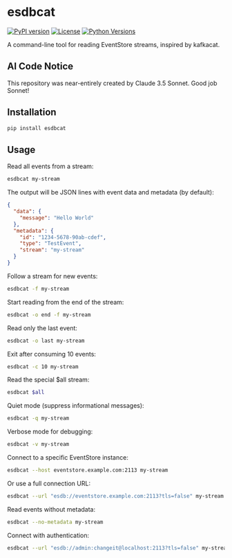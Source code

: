 # esdbcat

[![PyPI version](https://badge.fury.io/py/esdbcat.svg)](https://badge.fury.io/py/esdbcat)
[![License](https://img.shields.io/badge/License-BSL--1.0-blue.svg)](https://opensource.org/licenses/BSL-1.0)
[![Python Versions](https://img.shields.io/pypi/pyversions/esdbcat.svg)](https://pypi.org/project/esdbcat/)

A command-line tool for reading EventStore streams, inspired by kafkacat.

## AI Code Notice

This repository was near-entirely created by Claude 3.5 Sonnet. Good job Sonnet!

## Installation

```bash
pip install esdbcat
```

## Usage

Read all events from a stream:
```bash
esdbcat my-stream
```

The output will be JSON lines with event data and metadata (by default):
```json
{
  "data": {
    "message": "Hello World"
  },
  "metadata": {
    "id": "1234-5678-90ab-cdef",
    "type": "TestEvent",
    "stream": "my-stream"
  }
}
```

Follow a stream for new events:
```bash
esdbcat -f my-stream
```

Start reading from the end of the stream:
```bash
esdbcat -o end -f my-stream
```

Read only the last event:
```bash
esdbcat -o last my-stream
```

Exit after consuming 10 events:
```bash
esdbcat -c 10 my-stream
```

Read the special $all stream:
```bash
esdbcat $all
```

Quiet mode (suppress informational messages):
```bash
esdbcat -q my-stream
```

Verbose mode for debugging:
```bash
esdbcat -v my-stream
```

Connect to a specific EventStore instance:
```bash
esdbcat --host eventstore.example.com:2113 my-stream
```

Or use a full connection URL:
```bash
esdbcat --url "esdb://eventstore.example.com:2113?tls=false" my-stream
```

Read events without metadata:
```bash
esdbcat --no-metadata my-stream
```

Connect with authentication:
```bash
esdbcat --url "esdb://admin:changeit@localhost:2113?tls=false" my-stream
```
